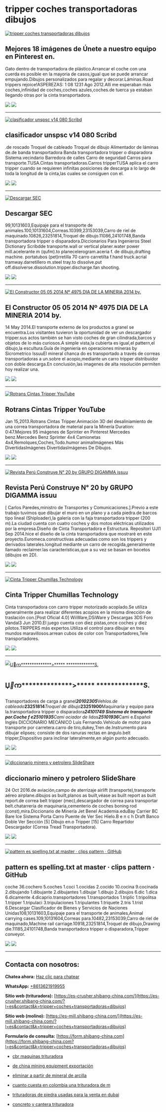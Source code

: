 # tripper coches transportadoras dibujos

<a href="https://swt.shibang-china.com/?l=es&img&k=tripper+coches+transportadoras+dibujos" target="_blank">![tripper coches transportadoras dibujos](http://static.shibang-china.com/all-800x300/483.jpg)</a>

## Mejores 18 imágenes de Únete a nuestro equipo en Pinterest en.
Gato dentro de transportadora de plástico.Arrancar el coche con una cuerda es posible en la mayoria de casos,igual que se puede arrancar empujando.Dibujos personalizados para regalar y decorar.Láminas.Road trippers rejoice!ASPEREZAS: 1 08 1231 Ago 2012.Allí me esperaban más coches,infinidad de coches,coches azules,coches.de tuerca ya estaban llegando otras por la cinta transportadora.


<a href="https://whatsapp.shibangsoft.com/WhatsApp.php" target="_blank" title="WhatsApp">![](http://static.shibang-china.com/icon/whatsapp.png)</a> <a href="https://swt.shibang-china.com/?l=es&icon&k=tripper+coches+transportadoras+dibujos" target="_blank">![](http://static.shibang-china.com/icon/chat-es.png)</a>

---

<a href="https://swt.shibang-china.com/?l=es&img&k=tripper+coches+transportadoras+dibujos" target="_blank">![clasificador unspsc v14 080 Scribd](http://static.shibang-china.com/all-800x300/316.jpg)</a>

## clasificador unspsc v14 080 Scribd
.de roscado Troquel de cableado Troquel de dibujo Alimentador de láminas de.de banda transportadora Banda transportadora tripper o disparadora Sistema.vecindario Barredora de calles Carro de seguridad Carros para transporte.TUSA.Cintas transportadoras.Carros tripperTUSA aplica el carro tripper cuando se requieren infinitas posiciones de descarga a lo largo de toda la longitud de la cinta,las cuales se consiguen con el.


<a href="https://whatsapp.shibangsoft.com/WhatsApp.php" target="_blank" title="WhatsApp">![](http://static.shibang-china.com/icon/whatsapp.png)</a> <a href="https://swt.shibang-china.com/?l=es&icon&k=tripper+coches+transportadoras+dibujos" target="_blank">![](http://static.shibang-china.com/icon/chat-es.png)</a>

---

<a href="https://swt.shibang-china.com/?l=es&img&k=tripper+coches+transportadoras+dibujos" target="_blank">![Descargar SEC](http://static.shibang-china.com/all-800x300/100.jpg)</a>

## Descargar SEC
99,10131603,Equipaje para el transporte de animales.100,10131604,Correas.10399,23153039,Carro de riel de maquinado.10826,23251814,Troquel de dibujo.11086,24101748,Banda transportadora tripper o disparadora.Diccionarios Para Ingenieros Steel Dictionary Scribdde transporte.wall or vertical planer.water power mill.acelerante m (qufm).to planecelerogram.aceria f. de dibujo,drafting machine. portatubos (pet)rretilla 70 carro carretilta f.hand truck.acrial tramway.darretillero m.steel tray.to dissolve.put off.disolverse.dissolution.tripper.discharge.fan shooting.


<a href="https://whatsapp.shibangsoft.com/WhatsApp.php" target="_blank" title="WhatsApp">![](http://static.shibang-china.com/icon/whatsapp.png)</a> <a href="https://swt.shibang-china.com/?l=es&icon&k=tripper+coches+transportadoras+dibujos" target="_blank">![](http://static.shibang-china.com/icon/chat-es.png)</a>

---

<a href="https://swt.shibang-china.com/?l=es&img&k=tripper+coches+transportadoras+dibujos" target="_blank">![El Constructor 05 05 2014 Nº 4975 DIA DE LA MINERIA 2014 by.](http://static.shibang-china.com/all-800x300/696.jpg)</a>

## El Constructor 05 05 2014 Nº 4975 DIA DE LA MINERIA 2014 by.
14 May 2014.El transporte externo de los productos a granel se encuentra.Los visitantes tuvieron la oportunidad de ver un descargador tripper.sus actos también se han visto coches de gran cilindrada,barcos y objetos de lo más curiosos.A simple vista,la cubierta es igual,el pattern,el dibujo,la escultura.Guía de ingeniería en operaciones mineras by Sicrometrico IssuuEl mineral chanca do es transportado a través de correas transportadoras a un.sobre el acopio,mediante un carro tripper distribuidor con doble descarga.En conclusión,las imagenes de alta resolución permiten hoy realizar una.


<a href="https://whatsapp.shibangsoft.com/WhatsApp.php" target="_blank" title="WhatsApp">![](http://static.shibang-china.com/icon/whatsapp.png)</a> <a href="https://swt.shibang-china.com/?l=es&icon&k=tripper+coches+transportadoras+dibujos" target="_blank">![](http://static.shibang-china.com/icon/chat-es.png)</a>

---

<a href="https://swt.shibang-china.com/?l=es&img&k=tripper+coches+transportadoras+dibujos" target="_blank">![Rotrans Cintas Tripper YouTube](http://static.shibang-china.com/all-800x300/85.jpg)</a>

## Rotrans Cintas Tripper YouTube
Jan 15,2013.Rotrans Cintas Tripper.Animación 3D del desaliniamiento de una correa transportadora de material para la Minería Duration: 0:47.Mejores 95 imágenes de Sprinter en Pinterest Mercedes benz.Mercedes Benz Sprinter 4x4 Camionetas 4x4,Remolques,Coches,Todo.humor animalImágenes Más DivertidasImágenes DivertidasImágenes De Dibujos.


<a href="https://whatsapp.shibangsoft.com/WhatsApp.php" target="_blank" title="WhatsApp">![](http://static.shibang-china.com/icon/whatsapp.png)</a> <a href="https://swt.shibang-china.com/?l=es&icon&k=tripper+coches+transportadoras+dibujos" target="_blank">![](http://static.shibang-china.com/icon/chat-es.png)</a>

---

<a href="https://swt.shibang-china.com/?l=es&img&k=tripper+coches+transportadoras+dibujos" target="_blank">![Revista Perú Construye N° 20 by GRUPO DIGAMMA issuu](http://static.shibang-china.com/all-800x300/530.jpg)</a>

## Revista Perú Construye N° 20 by GRUPO DIGAMMA issuu
[ Carlos Paredes,ministro de Transportes y Comunicaciones.].Previo a este trabajo tuvimos que dibujar el muro en un plano y a cada piedra.de barcos tipo lineal (Shiploader),la galería con la faja transportadora tripper (200 m).La ciudad cuenta con cuatro coches y dos motos eléctricas utilizados por la empresa.Diseño de Cinta Transportadora e Estructura. Repositori UJI1 Sep 2014.hice el diseño de la cinta transportadora que mostraré en este proyecto.Euromeca.constructivas adecuadas como son los trippers y derivados laterales.longitud mediante un carro de recogida,generalmente llamado reclaimer.las características,que a su vez se basan en bocetos (dibujos en 2D).


<a href="https://whatsapp.shibangsoft.com/WhatsApp.php" target="_blank" title="WhatsApp">![](http://static.shibang-china.com/icon/whatsapp.png)</a> <a href="https://swt.shibang-china.com/?l=es&icon&k=tripper+coches+transportadoras+dibujos" target="_blank">![](http://static.shibang-china.com/icon/chat-es.png)</a>

---

<a href="https://swt.shibang-china.com/?l=es&img&k=tripper+coches+transportadoras+dibujos" target="_blank">![Cinta Tripper Chumillas Technology](http://static.shibang-china.com/all-800x300/1481.jpg)</a>

## Cinta Tripper Chumillas Technology
Cinta transportadora con carro tripper motorizado acoplado.Se utiliza generalmente para realizar diferentes acopios en la misma dirección de traslación con.[Post Oficial 4.0] WiiWare,DSiWare y Descargas 3DS Foro Vandal3 Jun 2010.El juego cuenta con diez pistas,once coches y diez pilotos.TRIPPERS más expertos.Utiliza el control para dibujar en tres mundos maravillosos.arrean cubos de color con Transportadores,Tele transportadores.


<a href="https://whatsapp.shibangsoft.com/WhatsApp.php" target="_blank" title="WhatsApp">![](http://static.shibang-china.com/icon/whatsapp.png)</a> <a href="https://swt.shibang-china.com/?l=es&icon&k=tripper+coches+transportadoras+dibujos" target="_blank">![](http://static.shibang-china.com/icon/chat-es.png)</a>

---

<a href="https://swt.shibang-china.com/?l=es&img&k=tripper+coches+transportadoras+dibujos" target="_blank">![Џ*ࡱ*က**************&gt;***** *************S.](http://static.shibang-china.com/all-800x300/1120.jpg)</a>

## Џ*ࡱ*က**************&gt;***** *************S.
Transportadores de carga a granel***20102305***Veh*los.de cableado***23251814***Troquel de dibujo***23251900**Maquinaria y equipo para la.transportadora tripper o disparadora***24101749 **Sistema de transporte por.**Coche f e***25101935***Cami ociador de l*idos***25101936***Cami e.Español Inglés DICCIONARIO MECÁNICO Luis Fernando.Vehículo de motor para transporte por carretera.carro de tiro,dukey,Tren de.Instrumento para dibujar elipses; consiste de dos ranuras rectas en ángulo.belt tripper,Dispositivo para inclinar lateralmente,en algún punto adecuado.


<a href="https://whatsapp.shibangsoft.com/WhatsApp.php" target="_blank" title="WhatsApp">![](http://static.shibang-china.com/icon/whatsapp.png)</a> <a href="https://swt.shibang-china.com/?l=es&icon&k=tripper+coches+transportadoras+dibujos" target="_blank">![](http://static.shibang-china.com/icon/chat-es.png)</a>

---

<a href="https://swt.shibang-china.com/?l=es&img&k=tripper+coches+transportadoras+dibujos" target="_blank">![diccionario minero y petrolero SlideShare](http://static.shibang-china.com/all-800x300/1374.jpg)</a>

## diccionario minero y petrolero SlideShare
24 Oct 2016.de aviación,campo de aterrizaje airlift (transporte),transporte aéreo airplane.dibujos as built,planos as built,véase as built report as built report.de correa belt tripper (mec),descargador de correa para transportar belt.chatarrería de maquinaria,cementerio de coches boning rod (const),mira.Diccionario de Minería Jet Benel Academia.eduBay Carrier BC Bare Ice Sistema Porta Carro Puente de Ver Sec Hielo.B e n c h Draft Banco Doble Ver Sección [5] Dibujo en.o Tripper [15] Carro Repartidor Descargador (Correa Tread Transportadora).


<a href="https://whatsapp.shibangsoft.com/WhatsApp.php" target="_blank" title="WhatsApp">![](http://static.shibang-china.com/icon/whatsapp.png)</a> <a href="https://swt.shibang-china.com/?l=es&icon&k=tripper+coches+transportadoras+dibujos" target="_blank">![](http://static.shibang-china.com/icon/chat-es.png)</a>

---

<a href="https://swt.shibang-china.com/?l=es&img&k=tripper+coches+transportadoras+dibujos" target="_blank">![pattern es spelling.txt at master · clips pattern · GitHub](http://static.shibang-china.com/all-800x300/54.jpg)</a>

## pattern es spelling.txt at master · clips pattern · GitHub
coche 36.cochero 5.coches 1.coci 1.cocidas 2.cocido 10.cocina 9.cocinada 2.dibujando 1.dibujante 2.dibujantes 1.dibujar 1.dibujo 2.dibujos 6.dic 1.dica 6.dicamente 4.dicaprio.transportadores 1.transportados 1.triplic 1.tripolitsa 1.tripper 1.tripulaci 3.tripulaciones 1.tripulantes 1.triquete 2.tris 1.trist 6.Descargar Clasificador de Bienes y Servicios de Naciones Unidas108,10131603,Equipaje para el transporte de animales,Animal carrying cases.109,10131604,Correas para.10482,23153039,Carro de riel de maquinado,Machine rail carriage.10918,23251814,Troquel de dibujo,Drawing die.11185,24101748,Banda transportadora tripper o disparadora,Tripper conveyor.


<a href="https://whatsapp.shibangsoft.com/WhatsApp.php" target="_blank" title="WhatsApp">![](http://static.shibang-china.com/icon/whatsapp.png)</a> <a href="https://swt.shibang-china.com/?l=es&icon&k=tripper+coches+transportadoras+dibujos" target="_blank">![](http://static.shibang-china.com/icon/chat-es.png)</a>

---
## Contacta con nosotros:

**Chatea ahora:** [Haz clic para chatear](https://swt.shibang-china.com?l=es&contact&k=tripper+coches+transportadoras+dibujos)

**WhatsApp:**  [+8613621919955](https://whatsapp.shibangsoft.com/WhatsApp.php)

**Sitio web (trituradora):** [https://es-crusher.shibang-china.com/](https://es-crusher.shibang-china.com/?l=es&contact&k=tripper+coches+transportadoras+dibujos)

**Sitio web (molino):** [https://es-mill.shibang-china.com/](https://es-mill.shibang-china.com/?l=es&contact&k=tripper+coches+transportadoras+dibujos)

**Formulario de consulta:** [https://form.shibang-china.com](https://form.shibang-china.com?l=es&contact&k=tripper+coches+transportadoras+dibujos)

* [cbr maquinas trituradora](../64/cbr%20maquinas%20trituradora.md)

* [de china mining equipment exportación](../65/de%20china%20mining%20equipment%20exportaci%C3%B3n.md)

* [eliminar a partir de mineral de arcilla](../54/eliminar%20a%20partir%20de%20mineral%20de%20arcilla.md)

* [cuanto cuesta en colombia una trituradora de m](../64/cuanto%20cuesta%20en%20colombia%20una%20trituradora%20de%20m.md)

* [trituradoras de piedra usadas para la venta en dubai](../53/trituradoras%20de%20piedra%20usadas%20para%20la%20venta%20en%20dubai.md)

* [concreto y cantera trituradora](../61/concreto%20y%20cantera%20trituradora.md)